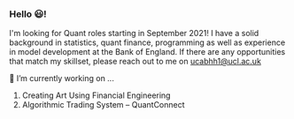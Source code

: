### Hello 😃!

I'm looking for Quant roles starting in September 2021! 
I have a solid background in statistics, quant finance, programming as well as experience in model development at the Bank of England.
If there are any opportunities that match my skillset, please reach out to me on ucabhh1@ucl.ac.uk



🔭 I’m currently working on ...
1) Creating Art Using Financial Engineering
2) Algorithmic Trading System – QuantConnect

 
